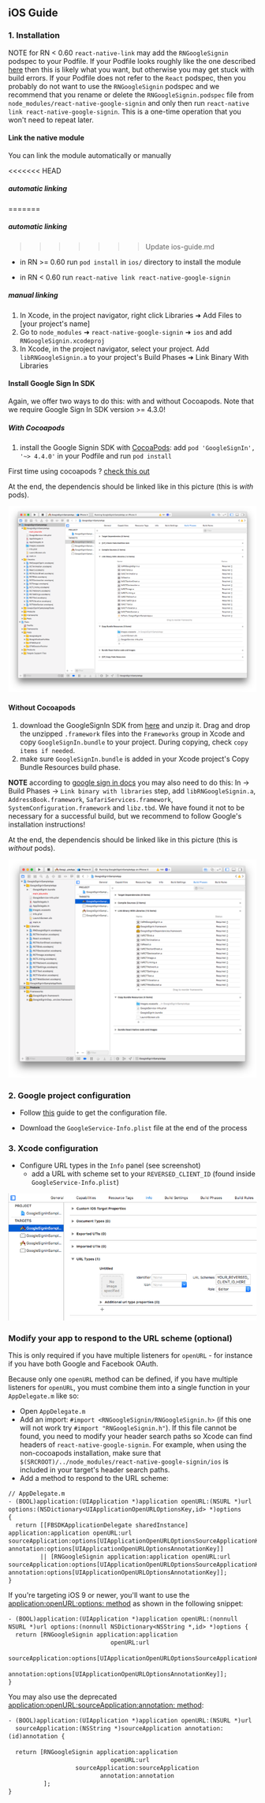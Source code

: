 ## iOS Guide

### 1. Installation

NOTE for RN < 0.60 `react-native-link` may add the `RNGoogleSignin` podspec to your Podfile. If your Podfile looks roughly like the one described [here](http://facebook.github.io/react-native/docs/integration-with-existing-apps#configuring-cocoapods-dependencies) then this is likely what you want, but otherwise you may get stuck with build errors. If your Podfile does not refer to the `React` podspec, then you probably do not want to use the `RNGoogleSignin` podspec and we recommend that you rename or delete the `RNGoogleSignin.podspec` file from `node_modules/react-native-google-signin` and only then run `react-native link react-native-google-signin`. This is a one-time operation that you won't need to repeat later.

#### Link the native module

You can link the module automatically or manually

<<<<<<< HEAD
##### automatic linking
=======
##### automatic linking 
>>>>>>> Update ios-guide.md

- in RN >= 0.60 run `pod install` in `ios/` directory to install the module

- in RN < 0.60 run `react-native link react-native-google-signin`

##### manual linking

1. In Xcode, in the project navigator, right click Libraries ➜ Add Files to [your project's name]
2. Go to `node_modules` ➜ `react-native-google-signin` ➜ `ios` and add `RNGoogleSignin.xcodeproj`
3. In Xcode, in the project navigator, select your project. Add `libRNGoogleSignin.a` to your project's Build Phases ➜ Link Binary With Libraries

#### Install Google Sign In SDK

Again, we offer two ways to do this: with and without Cocoapods. Note that we require Google Sign In SDK version >= 4.3.0!

##### With Cocoapods

1. install the Google Signin SDK with [CocoaPods](https://cocoapods.org/): add `pod 'GoogleSignIn', '~> 4.4.0'` in your Podfile and run `pod install`

First time using cocoapods ? [check this out](./how-cocoapods.md)

At the end, the dependencis should be linked like in this picture (this is _with_ pods).

[![link config](../img/buildPhasesWithPods.png)](../img/buildPhasesWithPods.png?raw=true)

#### Without Cocoapods

1. download the GoogleSignIn SDK from [here](https://developers.google.com/identity/sign-in/ios/sdk/) and unzip it. Drag and drop the unzipped `.framework` files into the `Frameworks` group in Xcode and copy `GoogleSignIn.bundle` to your project. During copying, check `copy items if needed`.
2. make sure `GoogleSignIn.bundle` is added in your Xcode project's Copy Bundle Resources build phase.

**NOTE** according to [google sign in docs](https://developers.google.com/identity/sign-in/ios/sdk/) you may also need to do this: In <your target> -> Build Phases -> `Link binary with libraries` step, add `libRNGoogleSignin.a`, `AddressBook.framework`, `SafariServices.framework`, `SystemConfiguration.framework` and `libz.tbd`. We have found it not to be necessary for a successful build, but we recommend to follow Google's installation instructions!

At the end, the dependencis should be linked like in this picture (this is _without_ pods).

[![link config](../img/buildPhasesWithoutPods.png)](../img/buildPhasesWithoutPods.png?raw=true)

### 2. Google project configuration

- Follow [this](./get-config-file.md) guide to get the configuration file.

- Download the `GoogleService-Info.plist` file at the end of the process

### 3. Xcode configuration

- Configure URL types in the `Info` panel (see screenshot)
  - add a URL with scheme set to your `REVERSED_CLIENT_ID` (found inside `GoogleService-Info.plist`)

[![link config](../img/urlTypes.png)](../img/urlTypes.png?raw=true)

### Modify your app to respond to the URL scheme (optional)

This is only required if you have multiple listeners for `openURL` - for instance if you have both Google and Facebook OAuth.

Because only one `openURL` method can be defined, if you have multiple listeners for `openURL`, you must combine them into a single function in your `AppDelegate.m` like so:

- Open `AppDelegate.m`
- Add an import: `#import <RNGoogleSignin/RNGoogleSignin.h>` (if this one will not work try `#import "RNGoogleSignin.h"`). If this file cannot be found, you need to modify your header search paths so Xcode can find headers of `react-native-google-signin`. For example, when using the non-cocoapods installation, make sure that `$(SRCROOT)/../node_modules/react-native-google-signin/ios` is included in your target's header search paths.
- Add a method to respond to the URL scheme:

```objc
// AppDelegate.m
- (BOOL)application:(UIApplication *)application openURL:(NSURL *)url options:(NSDictionary<UIApplicationOpenURLOptionsKey,id> *)options
{
  return [[FBSDKApplicationDelegate sharedInstance] application:application openURL:url sourceApplication:options[UIApplicationOpenURLOptionsSourceApplicationKey] annotation:options[UIApplicationOpenURLOptionsAnnotationKey]]
         || [RNGoogleSignin application:application openURL:url sourceApplication:options[UIApplicationOpenURLOptionsSourceApplicationKey] annotation:options[UIApplicationOpenURLOptionsAnnotationKey]];
}
```

If you're targeting iOS 9 or newer, you'll want to use the [application:openURL:options: method](https://developer.apple.com/documentation/uikit/uiapplicationdelegate/1623112-application?language=objc) as shown in the following snippet:

```objC
- (BOOL)application:(UIApplication *)application openURL:(nonnull NSURL *)url options:(nonnull NSDictionary<NSString *,id> *)options {
  return [RNGoogleSignin application:application
                             openURL:url
                   sourceApplication:options[UIApplicationOpenURLOptionsSourceApplicationKey]
                          annotation:options[UIApplicationOpenURLOptionsAnnotationKey]];
}
```

You may also use the deprecated [application:openURL:sourceApplication:annotation: method](https://developer.apple.com/documentation/uikit/uiapplicationdelegate/1623073-application?language=objc):

```objc
- (BOOL)application:(UIApplication *)application openURL:(NSURL *)url
  sourceApplication:(NSString *)sourceApplication annotation:(id)annotation {

  return [RNGoogleSignin application:application
                             openURL:url
                   sourceApplication:sourceApplication
                          annotation:annotation
          ];
}
```

